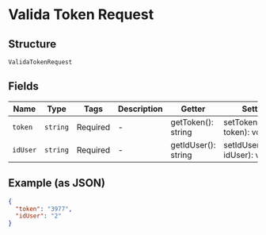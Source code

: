 
# Valida Token Request

## Structure

`ValidaTokenRequest`

## Fields

| Name | Type | Tags | Description | Getter | Setter |
|  --- | --- | --- | --- | --- | --- |
| `token` | `string` | Required | - | getToken(): string | setToken(string token): void |
| `idUser` | `string` | Required | - | getIdUser(): string | setIdUser(string idUser): void |

## Example (as JSON)

```json
{
  "token": "3977",
  "idUser": "2"
}
```

